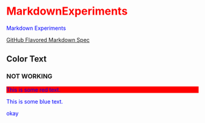 # MarkdownExperiments
Markdown Experiments

[GitHub Flavored Markdown Spec](https://github.github.com/gfm/#example-139)

## Color Text
### **NOT WORKING**
<p style='background:red'>This is some red text.</p>

<p style type="text/css" p {color:blue;}>This is some blue text.</p>  

<style type="text/css"> h1 {color:red;} p {color:blue;} </style>
<p>okay</p>
